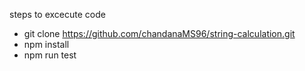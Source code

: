 steps to excecute code

- git clone https://github.com/chandanaMS96/string-calculation.git
- npm install
- npm run test
